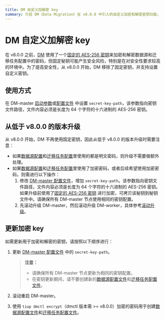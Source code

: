 ```yaml
---
title: DM 自定义加解密 key
summary: 介绍 DM（Data Migration）在 v8.0.0 中引入的自定义加密和解密密钥功能，以及如何在使用 DM 进行数据迁移时配置和使用该功能。
---
```


# DM 自定义加解密 key

在 v8.0.0 之前，[DM](/dm/dm-overview.md) 使用了一个[固定的 AES-256 密钥](https://github.com/pingcap/tiflow/blob/1252979421fc83ffa2a1548d981e505f7fc0b909/dm/pkg/encrypt/encrypt.go#L27)来加密和解密数据源和迁移任务配置中的密码，但固定秘钥可能产生安全风险，特别是在对安全性要求较高的环境中。为了提高安全性，从 v8.0.0 开始，DM 移除了固定密钥，并支持设置自定义密钥。

## 使用方式

在 DM-master [启动参数](dm/dm-command-line-flags.md)或[配置文件](/dm/dm-master-configuration-file.md) 中设置 `secret-key-path`，该参数指向密钥文件路径，文件内容必须是长度为 64 个字符的十六进制的 AES-256 密钥。

## 从低于 v8.0.0 的版本升级

从 v8.0.0 开始，DM 不再使用固定密钥，因此从低于 v8.0.0 的版本升级时需要注意：

- 如果[数据源配置](/dm/dm-source-configuration-file.md)和[迁移任务配置](/dm/task-configuration-file-full.md)里使用的都是明文密码，则升级不需要做额外处理。
- 如果[数据源配置](/dm/dm-source-configuration-file.md)和[迁移任务配置](/dm/task-configuration-file-full.md)里使用了加密密码，或者后续希望使用加密密码，则需进行以下操作：
    1. 修改 [DM-master 配置文件](dm/dm-master-configuration-file.md)，增加 `secret-key-path`。该参数指向密钥文件路径，文件内容必须是长度为 64 个字符的十六进制的 AES-256 密钥。如果升级前使用了[固定的 AES-256 密钥](https://github.com/pingcap/tiflow/blob/1252979421fc83ffa2a1548d981e505f7fc0b909/dm/pkg/encrypt/encrypt.go#L27) 进行加密，可拷贝该秘钥到秘钥文件中。请确保所有 DM-master 节点使用相同的密钥配置。
    2. 先滚动升级 DM-master，然后滚动升级 DM-worker，具体参考[滚动升级](/dm/maintain-dm-using-tiup.md#滚动升级)。

## 更新加密 key

如需更新用于加密和解密的密钥，请按照以下顺序进行：

1. 更新 [DM-master 配置文件](dm/dm-master-configuration-file.md) 中的 `secret-key-path`。

    > **注意：**
    >
    >  - 请确保所有 DM-master 节点更新为相同的密钥配置。
    >  - 在密钥更新期间，请不要创建新的[数据源配置文件](/dm/dm-source-configuration-file.md)和[迁移任务配置文件](/dm/task-configuration-file-full.md)。

2. 滚动重启 DM-master。
3. 使用 `tiup dmctl encrypt`（dmctl 版本需 >= v8.0.0）加密的密码用于创建[数据源配置文件](/dm/dm-source-configuration-file.md)和[迁移任务配置文件](/dm/task-configuration-file-full.md)。
